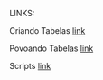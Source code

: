 LINKS:

Criando Tabelas [link](https://github.com/WesleyVitor/Projeto-e-Administracao-de-Banco-de-Dados/blob/main/tarefas/t01/tarefa01-create.sql)

Povoando Tabelas [link](https://github.com/WesleyVitor/Projeto-e-Administracao-de-Banco-de-Dados/blob/main/tarefas/t01/tarefa01-inserts.sql)

Scripts [link](#)
